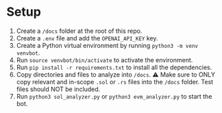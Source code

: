 # Setup

1. Create a `/docs` folder at the root of this repo.
2. Create a `.env` file and add the `OPENAI_API_KEY` key.
3. Create a Python virtual environment by running `python3 -m venv venvbot`.
4. Run `source venvbot/bin/activate` to activate the environment.
5. Run `pip install -r requirements.txt` to install all the dependencies.
6. Copy directories and files to analyze into `/docs`.
   ⚠️ Make sure to ONLY copy relevant and in-scope `.sol` or `.rs` files into the `/docs` folder. Test files should NOT be included.
7. Run `python3 sol_analyzer.py` or `python3 evm_analyzer.py` to start the bot.
